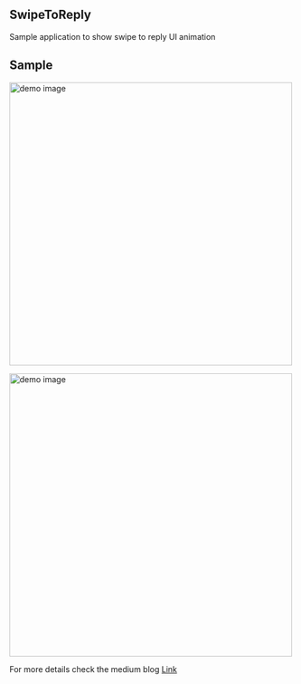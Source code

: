 ## SwipeToReply
Sample application to show swipe to reply UI animation

## Sample
<p align="lefy">
  <img src="https://media.giphy.com/media/XHhgYT4eupo8evWNV7/giphy.gif" height="500" alt="demo image" />
</p>

<p align="lefy">
  <img src="https://media.giphy.com/media/uwOOqeS2tThkQIJYDq/giphy.gif" height="500" alt="demo image" />
</p>


For more details check the medium blog
[Link](https://medium.com/@shainsingh89/swipe-to-reply-android-recycler-view-ui-c11365f8999f) 
